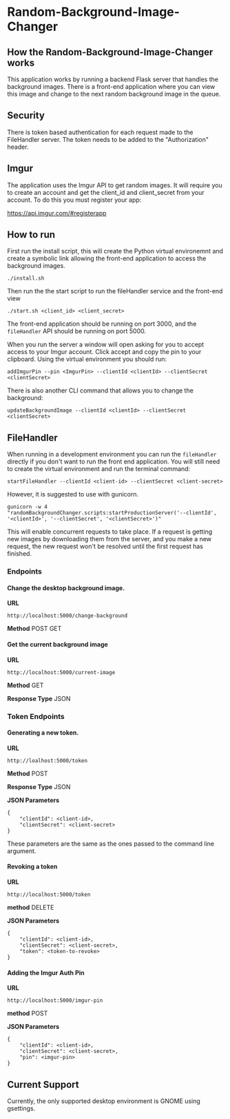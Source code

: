 # Random-Background-Image-Changer

## How the Random-Background-Image-Changer works
This application works by running a backend Flask server that handles the background
images. There is a front-end application where you can view this image and change to the
next random background image in the queue. 

## Security
There is token based authentication for each request made to the FileHandler server. The 
token needs to be added to the "Authorization" header. 

## Imgur
The application uses the Imgur API to get random images. It will require you to create an account
and get the client_id and client_secret from your account. To do this you must register your app: 

https://api.imgur.com/#registerapp

## How to run
First run the install script, this will create the Python virtual environemnt and
create a symbolic link allowing the front-end application to access the background 
images. 
```
./install.sh
```
Then run the the start script to run the fileHandler service and the front-end view
```
./start.sh <client_id> <client_secret>
```

The front-end application should be running on port 3000, and the `fileHandler` API
should be running on port 5000. 

When you run the server a window will open asking for you to accept access to your Imgur account. 
Click accept and copy the pin to your clipboard. Using the virtual environment you should run: 
```
addImgurPin --pin <ImgurPin> --clientId <clientId> --clientSecret <clientSecret>
```

There is also another CLI command that allows you to change the background: 
```
updateBackgroundImage --clientId <clientId> --clientSecret <clientSecret>
```

## FileHandler
When running in a development environment you can run the `fileHandler` directly if you don't want to run the front end application. You will
still need to create the virtual environment and run the terminal command: 
```
startFileHandler --clientId <client-id> --clientSecret <client-secret>
```

However, it is suggested to use with gunicorn. 
```
gunicorn -w 4 "randomBackgroundChanger.scripts:startProductionServer('--clientId', '<clientId>', '--clientSecret', '<clientSecret>')" 
```
This will enable concurrent requests to take place. If a request is getting new images by downloading
them from the server, and you make a new request, the new request won't be resolved until the first request
has finished. 

### Endpoints
#### Change the desktop background image.

**URL**
```
http://localhost:5000/change-background
```

**Method**
POST GET

#### Get the current background image

**URL**
```
http://localhost:5000/current-image
```

**Method**
GET

**Response Type**
JSON

### Token Endpoints
#### Generating a new token.

**URL**
```
http://loalhost:5000/token
```
**Method** 
POST

**Response Type** 
JSON

**JSON Parameters**
```
{
    "clientId": <client-id>,
    "clientSecret": <client-secret>
}
```
These parameters are the same as the ones passed to the command line argument. 

#### Revoking a token

**URL**
```
http://localhost:5000/token
```

**method** 
DELETE

**JSON Parameters**
```
{
    "clientId": <client-id>,
    "clientSecret": <client-secret>,
    "token": <token-to-revoke>
}
```

#### Adding the Imgur Auth Pin

**URL**
```
http://localhost:5000/imgur-pin
```

**method**
POST

**JSON Parameters**
```
{
    "clientId": <client-id>,
    "clientSecret": <client-secret>,
    "pin": <imgur-pin>
}
```

## Current Support
Currently, the only supported desktop environment is GNOME using gsettings.
